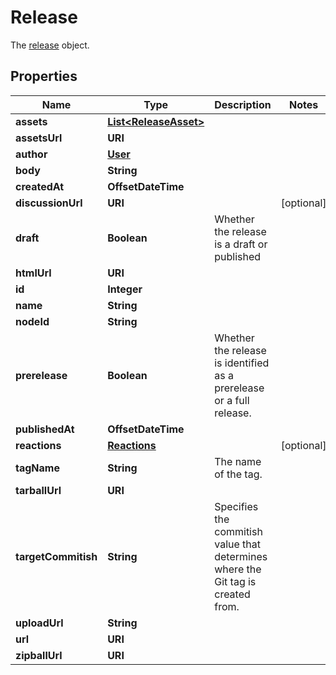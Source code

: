 

# Release

The [release](https://docs.github.com/rest/reference/repos/#get-a-release) object.

## Properties

| Name | Type | Description | Notes |
|------------ | ------------- | ------------- | -------------|
|**assets** | [**List&lt;ReleaseAsset&gt;**](ReleaseAsset.md) |  |  |
|**assetsUrl** | **URI** |  |  |
|**author** | [**User**](User.md) |  |  |
|**body** | **String** |  |  |
|**createdAt** | **OffsetDateTime** |  |  |
|**discussionUrl** | **URI** |  |  [optional] |
|**draft** | **Boolean** | Whether the release is a draft or published |  |
|**htmlUrl** | **URI** |  |  |
|**id** | **Integer** |  |  |
|**name** | **String** |  |  |
|**nodeId** | **String** |  |  |
|**prerelease** | **Boolean** | Whether the release is identified as a prerelease or a full release. |  |
|**publishedAt** | **OffsetDateTime** |  |  |
|**reactions** | [**Reactions**](Reactions.md) |  |  [optional] |
|**tagName** | **String** | The name of the tag. |  |
|**tarballUrl** | **URI** |  |  |
|**targetCommitish** | **String** | Specifies the commitish value that determines where the Git tag is created from. |  |
|**uploadUrl** | **String** |  |  |
|**url** | **URI** |  |  |
|**zipballUrl** | **URI** |  |  |




